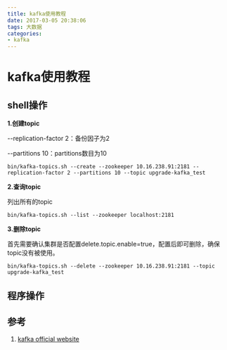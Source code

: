 ```yaml
---
title: kafka使用教程
date: 2017-03-05 20:38:06
tags: 大数据
categories:
- kafka
---
```

# kafka使用教程

## shell操作

**1.创建topic**

--replication-factor 2：备份因子为2

--partitions 10：partitions数目为10
 ```
bin/kafka-topics.sh --create --zookeeper 10.16.238.91:2181 --replication-factor 2 --partitions 10 --topic upgrade-kafka_test
 ```
**2.查询topic**

列出所有的topic
  ```
  bin/kafka-topics.sh --list --zookeeper localhost:2181
  ```
**3.删除topic**

首先需要确认集群是否配置delete.topic.enable=true，配置后即可删除，确保topic没有被使用。
```
bin/kafka-topics.sh --delete --zookeeper 10.16.238.91:2181 --topic upgrade-kafka_test

```

## 程序操作






## 参考
1. [kafka official website](https://kafka.apache.org/documentation/)
